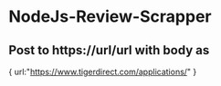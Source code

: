 # NodeJs-Review-Scrapper
## Post to https://url/url with body as 
  {
    url:"https://www.tigerdirect.com/applications/<params>"
  }
